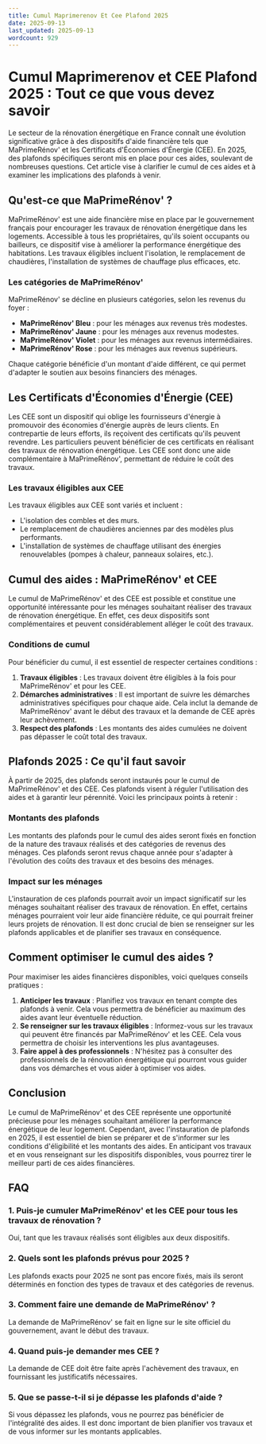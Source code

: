 ```yaml
---
title: Cumul Maprimerenov Et Cee Plafond 2025
date: 2025-09-13
last_updated: 2025-09-13
wordcount: 929
---
```


# Cumul Maprimerenov et CEE Plafond 2025 : Tout ce que vous devez savoir

Le secteur de la rénovation énergétique en France connaît une évolution significative grâce à des dispositifs d'aide financière tels que MaPrimeRénov' et les Certificats d'Économies d'Énergie (CEE). En 2025, des plafonds spécifiques seront mis en place pour ces aides, soulevant de nombreuses questions. Cet article vise à clarifier le cumul de ces aides et à examiner les implications des plafonds à venir.

## Qu'est-ce que MaPrimeRénov' ?

MaPrimeRénov' est une aide financière mise en place par le gouvernement français pour encourager les travaux de rénovation énergétique dans les logements. Accessible à tous les propriétaires, qu'ils soient occupants ou bailleurs, ce dispositif vise à améliorer la performance énergétique des habitations. Les travaux éligibles incluent l'isolation, le remplacement de chaudières, l'installation de systèmes de chauffage plus efficaces, etc.

### Les catégories de MaPrimeRénov'

MaPrimeRénov' se décline en plusieurs catégories, selon les revenus du foyer :

- **MaPrimeRénov' Bleu** : pour les ménages aux revenus très modestes.
- **MaPrimeRénov' Jaune** : pour les ménages aux revenus modestes.
- **MaPrimeRénov' Violet** : pour les ménages aux revenus intermédiaires.
- **MaPrimeRénov' Rose** : pour les ménages aux revenus supérieurs.

Chaque catégorie bénéficie d'un montant d'aide différent, ce qui permet d'adapter le soutien aux besoins financiers des ménages.

## Les Certificats d'Économies d'Énergie (CEE)

Les CEE sont un dispositif qui oblige les fournisseurs d'énergie à promouvoir des économies d'énergie auprès de leurs clients. En contrepartie de leurs efforts, ils reçoivent des certificats qu'ils peuvent revendre. Les particuliers peuvent bénéficier de ces certificats en réalisant des travaux de rénovation énergétique. Les CEE sont donc une aide complémentaire à MaPrimeRénov', permettant de réduire le coût des travaux.

### Les travaux éligibles aux CEE

Les travaux éligibles aux CEE sont variés et incluent :

- L'isolation des combles et des murs.
- Le remplacement de chaudières anciennes par des modèles plus performants.
- L'installation de systèmes de chauffage utilisant des énergies renouvelables (pompes à chaleur, panneaux solaires, etc.).

## Cumul des aides : MaPrimeRénov' et CEE

Le cumul de MaPrimeRénov' et des CEE est possible et constitue une opportunité intéressante pour les ménages souhaitant réaliser des travaux de rénovation énergétique. En effet, ces deux dispositifs sont complémentaires et peuvent considérablement alléger le coût des travaux.

### Conditions de cumul

Pour bénéficier du cumul, il est essentiel de respecter certaines conditions :

1. **Travaux éligibles** : Les travaux doivent être éligibles à la fois pour MaPrimeRénov' et pour les CEE.
2. **Démarches administratives** : Il est important de suivre les démarches administratives spécifiques pour chaque aide. Cela inclut la demande de MaPrimeRénov' avant le début des travaux et la demande de CEE après leur achèvement.
3. **Respect des plafonds** : Les montants des aides cumulées ne doivent pas dépasser le coût total des travaux.

## Plafonds 2025 : Ce qu'il faut savoir

À partir de 2025, des plafonds seront instaurés pour le cumul de MaPrimeRénov' et des CEE. Ces plafonds visent à réguler l'utilisation des aides et à garantir leur pérennité. Voici les principaux points à retenir :

### Montants des plafonds

Les montants des plafonds pour le cumul des aides seront fixés en fonction de la nature des travaux réalisés et des catégories de revenus des ménages. Ces plafonds seront revus chaque année pour s'adapter à l'évolution des coûts des travaux et des besoins des ménages.

### Impact sur les ménages

L'instauration de ces plafonds pourrait avoir un impact significatif sur les ménages souhaitant réaliser des travaux de rénovation. En effet, certains ménages pourraient voir leur aide financière réduite, ce qui pourrait freiner leurs projets de rénovation. Il est donc crucial de bien se renseigner sur les plafonds applicables et de planifier ses travaux en conséquence.

## Comment optimiser le cumul des aides ?

Pour maximiser les aides financières disponibles, voici quelques conseils pratiques :

1. **Anticiper les travaux** : Planifiez vos travaux en tenant compte des plafonds à venir. Cela vous permettra de bénéficier au maximum des aides avant leur éventuelle réduction.
2. **Se renseigner sur les travaux éligibles** : Informez-vous sur les travaux qui peuvent être financés par MaPrimeRénov' et les CEE. Cela vous permettra de choisir les interventions les plus avantageuses.
3. **Faire appel à des professionnels** : N'hésitez pas à consulter des professionnels de la rénovation énergétique qui pourront vous guider dans vos démarches et vous aider à optimiser vos aides.

## Conclusion

Le cumul de MaPrimeRénov' et des CEE représente une opportunité précieuse pour les ménages souhaitant améliorer la performance énergétique de leur logement. Cependant, avec l'instauration de plafonds en 2025, il est essentiel de bien se préparer et de s'informer sur les conditions d'éligibilité et les montants des aides. En anticipant vos travaux et en vous renseignant sur les dispositifs disponibles, vous pourrez tirer le meilleur parti de ces aides financières.

## FAQ

### 1. Puis-je cumuler MaPrimeRénov' et les CEE pour tous les travaux de rénovation ?

Oui, tant que les travaux réalisés sont éligibles aux deux dispositifs.

### 2. Quels sont les plafonds prévus pour 2025 ?

Les plafonds exacts pour 2025 ne sont pas encore fixés, mais ils seront déterminés en fonction des types de travaux et des catégories de revenus.

### 3. Comment faire une demande de MaPrimeRénov' ?

La demande de MaPrimeRénov' se fait en ligne sur le site officiel du gouvernement, avant le début des travaux.

### 4. Quand puis-je demander mes CEE ?

La demande de CEE doit être faite après l'achèvement des travaux, en fournissant les justificatifs nécessaires.

### 5. Que se passe-t-il si je dépasse les plafonds d'aide ?

Si vous dépassez les plafonds, vous ne pourrez pas bénéficier de l'intégralité des aides. Il est donc important de bien planifier vos travaux et de vous informer sur les montants applicables.